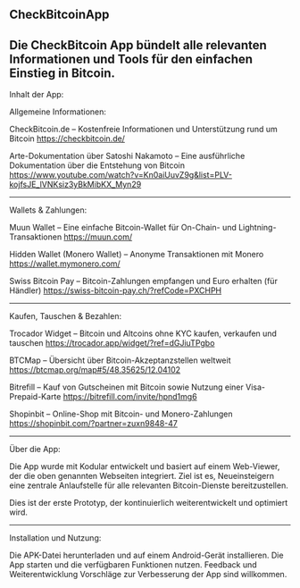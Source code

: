 CheckBitcoinApp
-----------------------------------------------------------------------------------------------------------
Die CheckBitcoin App bündelt alle relevanten Informationen und Tools für den einfachen Einstieg in Bitcoin.
-----------------------------------------------------------------------------------------------------------

Inhalt der App:

Allgemeine Informationen:

CheckBitcoin.de – Kostenfreie Informationen und Unterstützung rund um Bitcoin
https://checkbitcoin.de/

Arte-Dokumentation über Satoshi Nakamoto – Eine ausführliche Dokumentation über die Entstehung von Bitcoin
https://www.youtube.com/watch?v=Kn0aiUuvZ9g&list=PLV-kojfsJE_lVNKsiz3yBkMibKX_Myn29

-----------------------------------------------------------------------------------------------------------

Wallets & Zahlungen:

Muun Wallet – Eine einfache Bitcoin-Wallet für On-Chain- und Lightning-Transaktionen
https://muun.com/

Hidden Wallet (Monero Wallet) – Anonyme Transaktionen mit Monero
https://wallet.mymonero.com/

Swiss Bitcoin Pay – Bitcoin-Zahlungen empfangen und Euro erhalten (für Händler)
https://swiss-bitcoin-pay.ch/?refCode=PXCHPH

-----------------------------------------------------------------------------------------------------------

Kaufen, Tauschen & Bezahlen:

Trocador Widget – Bitcoin und Altcoins ohne KYC kaufen, verkaufen und tauschen
https://trocador.app/widget/?ref=dGJiuTPgbo

BTCMap – Übersicht über Bitcoin-Akzeptanzstellen weltweit
https://btcmap.org/map#5/48.35625/12.04102

Bitrefill – Kauf von Gutscheinen mit Bitcoin sowie Nutzung einer Visa-Prepaid-Karte
https://bitrefill.com/invite/hpnd1mg6

Shopinbit – Online-Shop mit Bitcoin- und Monero-Zahlungen
https://shopinbit.com/?partner=zuxn9848-47

-----------------------------------------------------------------------------------------------------------

Über die App:

Die App wurde mit Kodular entwickelt und basiert auf einem Web-Viewer, der die oben genannten Webseiten integriert.
Ziel ist es, Neueinsteigern eine zentrale Anlaufstelle für alle relevanten Bitcoin-Dienste bereitzustellen.

Dies ist der erste Prototyp, der kontinuierlich weiterentwickelt und optimiert wird.

-----------------------------------------------------------------------------------------------------------

Installation und Nutzung:

Die APK-Datei herunterladen und auf einem Android-Gerät installieren.
Die App starten und die verfügbaren Funktionen nutzen.
Feedback und Weiterentwicklung
Vorschläge zur Verbesserung der App sind willkommen.

